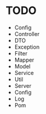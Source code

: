 # TODO

* Config
* Controller
* DTO
* Exception
* Filter
* Mapper
* Model
* Service
* Util
* Server
* Config
* Log
* Pom
